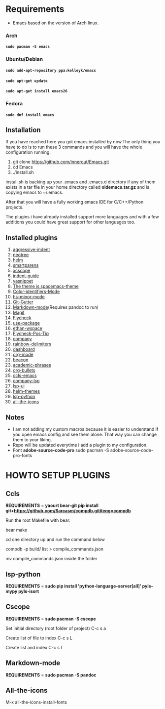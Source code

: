 # Requirements
* Emacs based on the version of Arch linux.

### Arch

#### ```sudo pacman -S emacs```

### Ubuntu/Debian

#### ```sudo add-apt-repository ppa:kelleyk/emacs```
#### ```sudo apt-get update```
#### ```sudo apt-get install emacs26```

### Fedora

#### ```sudo dnf install emacs```

## Installation

If you have reached here you got emacs installed by now.The only thing you have to do is to run these 3 commands and you will have the whole configuration running.

1. git clone https://github.com/innerout/Emacs.git
2. cd Emacs
3. ./install.sh

install.sh is backing up your .emacs and .emacs.d directory if any of them exists in a tar file in your home directory called **oldemacs.tar.gz** and is copying emacs to ~/.emacs.

After that you will have a fully working emacs IDE for C/C++/Python projects.

The plugins i have already installed support more languages and with a few additions you could have great support for other languages too.

## Installed plugins
1. [aggressive-indent](https://github.com/Malabarba/aggressive-indent-mode)
2. [neotree](https://github.com/jaypei/emacs-neotree)
3. [helm](https://github.com/emacs-helm/helm)
4. [smartparens](https://github.com/Fuco1/smartparens)
5. [xcscope](https://github.com/dkogan/xcscope.el)
6. [indent-guide](https://github.com/zk-phi/indent-guide)
7. [yasnippet](https://github.com/joaotavora/yasnippet)
8. [The theme is spacemacs-theme](https://github.com/nashamri/spacemacs-theme)
9. [Color-identifiers-Mode](https://github.com/ankurdave/color-identifiers-mode)
10. [hs-minor-mode](https://www.emacswiki.org/emacs/HideShow)
11. [Git-Gutter](https://github.com/syohex/emacs-git-gutter)
12. [Markdown-mode](https://jblevins.org/projects/markdown-mode/)(Requires pandoc to run)
13. [Magit](https://github.com/magit/magit)
14. [Flycheck](https://github.com/flycheck/flycheck)
15. [use-package](https://github.com/jwiegley/use-package)
16. [ethan-wspace](https://github.com/glasserc/ethan-wspace)
17. [Flycheck-Pos-Tip](https://github.com/flycheck/flycheck-pos-tip)
18. [company](https://github.com/company-mode/company-mode)
19. [rainbow-delimiters](https://github.com/Fanael/rainbow-delimiters)
20. [dashboard](https://github.com/rakanalh/emacs-dashboard)
21. [org-mode](https://orgmode.org/)
22. [beacon](https://github.com/Malabarba/beacon)
23. [academic-phrases](https://github.com/nashamri/academic-phrases)
24. [org-bullets](https://github.com/sabof/org-bullets)
25. [ccls-emacs](https://github.com/MaskRay/emacs-ccls)
26. [company-lsp](https://github.com/tigersoldier/company-lsp)
27. [lsp-ui](https://github.com/emacs-lsp/lsp-ui)
28. [helm-themes](https://github.com/syohex/emacs-helm-themes)
29. [lsp-python](https://github.com/emacs-lsp/lsp-python)
30. [all-the-icons](https://github.com/domtronn/all-the-icons.el)

## Notes
* I am not adding my custom macros because it is easier to understand if you open emacs config and see them alone.
That way you can change them to your liking.
* Repo will be updated everytime i add a plugin to my configuration.
* Font __adobe-source-code-pro__ sudo pacman -S adobe-source-code-pro-fonts

# HOWTO SETUP PLUGINS

## Ccls

__REQUIREMENTS__ = __yaourt bear-git__ __pip install git+https://github.com/Sarcasm/compdb.git#egg=compdb__

Run the root Makefile with bear.

bear make

cd one directory up and run the command below

compdb -p build/ list > compile_commands.json

mv compile_commands.json inside the folder

## lsp-python

__REQUIREMENTS__ = __sudo pip install 'python-language-server[all]' pyls-mypy pyls-isort__

## Cscope

__REQUIREMENTS__ = __sudo pacman -S cscope__

Set initial directory (root folder of project) C-c s a

Create list of file to index C-c s L

Create list and index C-c s I

## Markdown-mode

__REQUIREMENTS__ = __sudo pacman -S pandoc__

## All-the-icons

M-x all-the-icons-install-fonts
